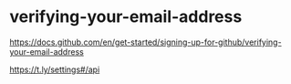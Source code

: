# verifying-your-email-address
https://docs.github.com/en/get-started/signing-up-for-github/verifying-your-email-address


https://t.ly/settings#/api
